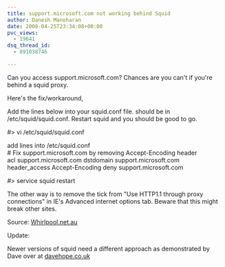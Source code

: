 ```yaml
---
title: support.microsoft.com not working behind Squid
author: Danesh Manoharan
date: 2008-04-25T23:34:08+00:00
pvc_views:
  - 19641
dsq_thread_id:
  - 891038746

---
```

Can you access support.microsoft.com? Chances are you can't if you're behind a squid proxy.

Here's the fix/workaround,

Add the lines below into your squid.conf file. should be in /etc/squid/squid.conf. Restart squid and you should be good to go.

#> vi /etc/squid/squid.conf

add lines into /etc/squid.conf  
\# Fix support.microsoft.com by removing Accept-Encoding header  
acl support.microsoft.com dstdomain support.microsoft.com  
header_access Accept-Encoding deny support.microsoft.com

#> service squid restart

The other way is to remove the tick from "Use HTTP1.1 through proxy connections" in IE's Advanced internet options tab. Beware that this might break other sites.

Source: [Whirlpool.net.au][1]

Update:

Newer versions of squid need a different approach as demonstrated by Dave over at [davehope.co.uk][2]

 [1]: http://forums.whirlpool.net.au/forum-replies-archive.cfm/959960.html
 [2]: http://davehope.co.uk/Blog/microsoft-break-supportmicrosoftcom-for-squid-users/#comment-582